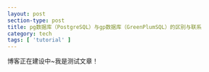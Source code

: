 ```yaml
---
layout: post
section-type: post
title: pg数据库（PostgreSQL）与gp数据库（GreenPlumSQL）的区别与联系
category: tech
tags: [ 'tutorial' ]
---
```


博客正在建设中~我是测试文章！